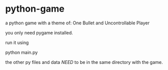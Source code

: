 # python-game
a python game with a theme of:
One Bullet and
Uncontrollable Player

you only need pygame installed.

run it using

python main.py

the other py files and data *NEED* to be in the same directory with the game.
